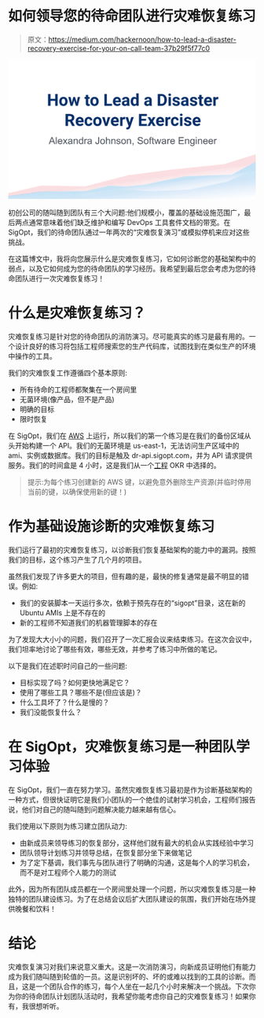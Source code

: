 # 如何领导您的待命团队进行灾难恢复练习

> 原文：<https://medium.com/hackernoon/how-to-lead-a-disaster-recovery-exercise-for-your-on-call-team-37b29f5f77c0>

![](img/43406f28947cc3477e8be60cbf36fc1f.png)

初创公司的随叫随到团队有三个大问题:他们规模小，覆盖的基础设施范围广，最后两点通常意味着他们缺乏维护和编写 DevOps 工具套件文档的带宽。在 SigOpt，我们的待命团队通过一年两次的“灾难恢复演习”或模拟停机来应对这些挑战。

在这篇博文中，我将向您展示什么是灾难恢复练习，它如何诊断您的基础架构中的弱点，以及它如何成为您的待命团队的学习经历。我希望到最后您会考虑为您的待命团队进行一次灾难恢复练习！

# 什么是灾难恢复练习？

灾难恢复练习是针对您的待命团队的消防演习。尽可能真实的练习是最有用的。一个设计良好的练习将包括工程师搜索您的生产代码库，试图找到在类似生产的环境中操作的工具。

我们的灾难恢复工作遵循四个基本原则:

*   所有待命的工程师都聚集在一个房间里
*   无菌环境(像产品，但不是产品)
*   明确的目标
*   限时恢复

在 SigOpt，我们在 [AWS](https://hackernoon.com/tagged/aws) 上运行，所以我们的第一个练习是在我们的备份区域从头开始构建一个 API。我们的无菌环境是 us-east-1，无法访问生产区域中的 ami、实例或数据库。我们的目标是触及 dr-api.sigopt.com，并为 API 请求提供服务。我们的时间盒是 4 小时，这是我们从一个[工程](https://hackernoon.com/tagged/engineering) OKR 中选择的。

> 提示:为每个练习创建新的 AWS 键，以避免意外删除生产资源(并临时停用当前的键，以确保使用新的键！)

# 作为基础设施诊断的灾难恢复练习

我们运行了最初的灾难恢复练习，以诊断我们恢复基础架构的能力中的漏洞。按照我们的目标，这个练习产生了几个月的项目。

虽然我们发现了许多更大的项目，但有趣的是，最快的修复通常是最不明显的错误。例如:

*   我们的安装脚本一天运行多次，依赖于预先存在的“sigopt”目录，这在新的 Ubuntu AMIs 上是不存在的
*   新的工程师不知道我们的机器管理脚本的存在

为了发现大大小小的问题，我们召开了一次汇报会议来结束练习。在这次会议中，我们坦率地讨论了哪些有效，哪些无效，并参考了练习中所做的笔记。

以下是我们在述职时问自己的一些问题:

*   目标实现了吗？如何更快地满足它？
*   使用了哪些工具？哪些不是(但应该是)？
*   什么工具坏了？什么是慢的？
*   我们没能恢复什么？

# 在 SigOpt，灾难恢复练习是一种团队学习体验

在 SigOpt，我们一直在努力学习。虽然灾难恢复练习最初是作为诊断基础架构的一种方式，但很快证明它是我们小团队的一个绝佳的试射学习机会，工程师们报告说，他们对自己的随叫随到问题解决能力越来越有信心。

我们使用以下原则为练习建立团队动力:

*   由新成员来领导练习的恢复部分，这样他们就有最大的机会从实践经验中学习
*   团队领导计划练习并领导总结，在恢复部分坐下来做笔记
*   为了定下基调，我们事先与团队进行了明确的沟通，这是每个人的学习机会，而不是对工程师个人能力的测试

此外，因为所有团队成员都在一个房间里处理一个问题，所以灾难恢复练习是一种独特的团队建设练习。为了在总结会议后扩大团队建设的氛围，我们开始在场外提供晚餐和饮料！

# 结论

灾难恢复演习对我们来说意义重大。这是一次消防演习，向新成员证明他们有能力成为我们随叫随到轮值的一员。这是识别坏的、坏的或难以找到的工具的诊断。而且，这是一个团队合作的练习，每个人坐在一起几个小时来解决一个挑战。下次你为你的待命团队计划团队活动时，我希望你能考虑你自己的灾难恢复练习！如果你有，我很想听听。